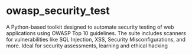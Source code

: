 # owasp_security_test
A Python-based toolkit designed to automate security testing of web applications using OWASP Top 10 guidelines. The suite includes scanners for vulnerabilities like SQL Injection, XSS, Security Misconfigurations, and more. Ideal for security assessments, learning and ethical hacking
